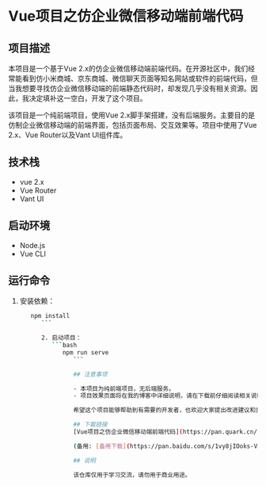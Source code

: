 # Vue项目之仿企业微信移动端前端代码

## 项目描述

本项目是一个基于Vue 2.x的仿企业微信移动端前端代码。在开源社区中，我们经常能看到仿小米商城、京东商城、微信聊天页面等知名网站或软件的前端代码，但当我想要寻找仿企业微信移动端的前端静态代码时，却发现几乎没有相关资源。因此，我决定填补这一空白，开发了这个项目。

该项目是一个纯前端项目，使用Vue 2.x脚手架搭建，没有后端服务。主要目的是仿制企业微信移动端的前端界面，包括页面布局、交互效果等。项目中使用了Vue 2.x、Vue Router以及Vant UI组件库。

## 技术栈

- vue 2.x
- Vue Router
- Vant UI

## 启动环境

- Node.js
- Vue CLI

## 运行命令

1. 安装依赖：
   ```bash
      npm install
         ```

         2. 启动项目：
            ```bash
               npm run serve
                  ```

                  ## 注意事项

                  - 本项目为纯前端项目，无后端服务。
                  - 项目效果页面将在我的博客中详细说明，请在下载前仔细阅读相关说明。

                  希望这个项目能够帮助到有需要的开发者，也欢迎大家提出改进建议和贡献代码！

                  ## 下载链接
                  [Vue项目之仿企业微信移动端前端代码](https://pan.quark.cn/s/1c037341eadd) 

                  (备用: [备用下载](https://pan.baidu.com/s/1vy8jIOoks-VmFtOMl61C8w?pwd=1234))

                  ## 说明

                  该仓库仅用于学习交流，请勿用于商业用途。
